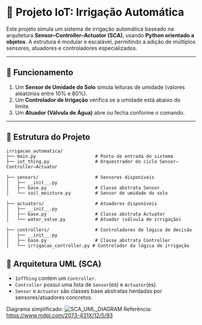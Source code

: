 # 🌿 Projeto IoT: Irrigação Automática

Este projeto simula um sistema de irrigação automática baseado na arquitetura **Sensor–Controller–Actuator (SCA)**, usando **Python orientado a objetos**. A estrutura é modular e escalável, permitindo a adição de múltiplos sensores, atuadores e controladores especializados.

---

## 🔧 Funcionamento

1. Um **Sensor de Umidade do Solo** simula leituras de umidade (valores aleatórios entre 10% e 80%).
2. Um **Controlador de Irrigação** verifica se a umidade está abaixo do limite.
3. Um **Atuador (Válvula de Água)** abre ou fecha conforme o comando.

---

## 🧱 Estrutura do Projeto

```
irrigacao_automatica/
├── main.py                      # Ponto de entrada do sistema
├── iot_thing.py                 # Orquestrador do ciclo Sensor–Controller–Actuator

├── sensors/                     # Sensores disponíveis
│   ├── __init__.py
│   ├── base.py                  # Classe abstrata Sensor
│   └── soil_moisture.py         # Sensor de umidade do solo

├── actuators/                   # Atuadores disponíveis
│   ├── __init__.py
│   ├── base.py                  # Classe abstrata Actuator
│   └── water_valve.py           # Atuador (válvula de irrigação)

├── controllers/                 # Controladores de lógica de decisão
│   ├── __init__.py
│   ├── base.py                  # Classe abstrata Controller
│   └── irrigacao_controller.py # Controlador da lógica de irrigação
```

## 🔄 Arquitetura UML (SCA)

- `IoTThing` contém um `Controller`.
- `Controller` possui uma lista de `Sensor`(es) e `Actuator`(es).
- `Sensor` e `Actuator` são classes base abstratas herdadas por sensores/atuadores concretos.

Diagrama simplificado:
![SCA_UML_DIAGRAM](https://github.com/user-attachments/assets/a59d25f9-2927-480e-8e02-a121bc0e7a69)
Referência: https://www.mdpi.com/2073-431X/12/5/93
